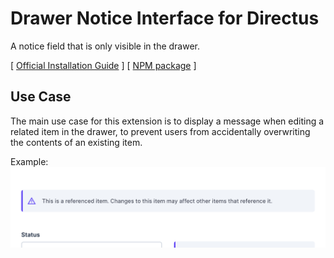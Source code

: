 # Drawer Notice Interface for Directus

A notice field that is only visible in the drawer.

[ [Official Installation Guide](https://docs.directus.io/extensions/installing-extensions.html) ] [ [NPM package](https://www.npmjs.com/package/directus-extension-drawer-notice) ]

## Use Case

The main use case for this extension is to display a message when editing a related item in the drawer, to prevent users from accidentally overwriting the contents of an existing item.

Example:
![](https://raw.githubusercontent.com/formfcw/directus-extension-drawer-notice/main/docs/use-case.png)
